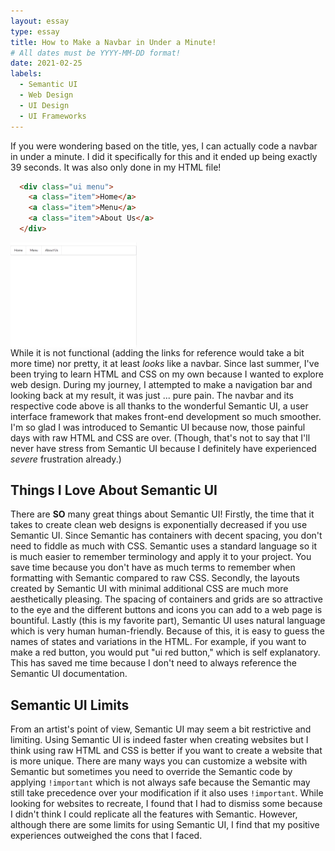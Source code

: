 ```yaml
---
layout: essay
type: essay
title: How to Make a Navbar in Under a Minute!
# All dates must be YYYY-MM-DD format!
date: 2021-02-25
labels:
  - Semantic UI
  - Web Design
  - UI Design
  - UI Frameworks
---
```


If you were wondering based on the title, yes, I can actually code a navbar in under a minute. I did it specifically for this and it ended up being exactly 39 seconds. It was also only done in my HTML file!
```HTML
  <div class="ui menu">
    <a class="item">Home</a>
    <a class="item">Menu</a>
    <a class="item">About Us</a>
  </div>
```
<img align="center" width="40%" height="40%" src="../images/easyNavBar.PNG"> <br>
While it is not functional (adding the links for reference would take a bit more time) nor pretty, it at least *looks* like a navbar. Since last summer, I've been trying to learn HTML and CSS on my own because I wanted to explore web design. During my journey, I attempted to make a navigation bar and looking back at my result, it was just ... pure pain. The navbar and its respective code above is all thanks to the wonderful Semantic UI, a user interface framework that makes front-end development so much smoother. I'm so glad I was introduced to Semantic UI because now, those painful days with raw HTML and CSS are over. (Though, that's not to say that I'll never have stress from Semantic UI because I definitely have experienced *severe* frustration already.) 

## Things I Love About Semantic UI
There are **SO** many great things about Semantic UI! Firstly, the time that it takes to create clean web designs is exponentially decreased if you use Semantic UI. Since Semantic has containers with decent spacing, you don't need to fiddle as much with CSS. Semantic uses a standard language so it is much easier to remember terminology and apply it to your project. You save time because you don't have as much terms to remember when formatting with Semantic compared to raw CSS. Secondly, the layouts created by Semantic UI with minimal additional CSS are much more aesthetically pleasing. The spacing of containers and grids are so attractive to the eye and the different buttons and icons you can add to a web page is bountiful. Lastly (this is my favorite part), Semantic UI uses natural language which is very human human-friendly. Because of this, it is easy to guess the names of states and variations in the HTML. For example, if you want to make a red button, you would put "ui red button," which is self explanatory. This has saved me time because I don't need to always reference the Semantic UI documentation.

## Semantic UI Limits
From an artist's point of view, Semantic UI may seem a bit restrictive and limiting. Using Semantic UI is indeed faster when creating websites but I think using raw HTML and CSS is better if you want to create a website that is more unique. There are many ways you can customize a website with Semantic but sometimes you need to override the Semantic code by applying `!important` which is not always safe because the Semantic may still take precedence over your modification if it also uses `!important`. While looking for websites to recreate, I found that I had to dismiss some because I didn't think I could replicate all the features with Semantic. However, although there are some limits for using Semantic UI, I find that my positive experiences outweighed the cons that I faced. 
